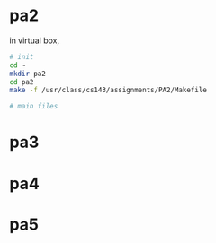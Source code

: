 # pa2

in virtual box, 

```sh
# init
cd ~
mkdir pa2
cd pa2
make -f /usr/class/cs143/assignments/PA2/Makefile

# main files

```

# pa3

# pa4

# pa5

